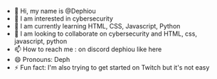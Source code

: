 - 👋 Hi, my name is @Dephiou
- 👀 I am interested in cybersecurity
- 🌱 I am currently learning HTML, CSS, Javascript, Python
- 💞️ I am looking to collaborate on cybersecurity and HTML, css, javascript, python
- 📫 How to reach me : on discord dephiou like here
- 😄 Pronouns: Deph
- ⚡ Fun fact: I'm also trying to get started on Twitch but it's not easy
